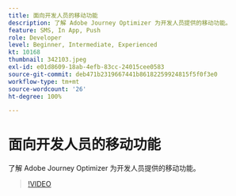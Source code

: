 ```yaml
---
title: 面向开发人员的移动功能
description: 了解 Adobe Journey Optimizer 为开发人员提供的移动功能。
feature: SMS, In App, Push
role: Developer
level: Beginner, Intermediate, Experienced
kt: 10168
thumbnail: 342103.jpeg
exl-id: e01d8609-18ab-4efb-83cc-24015cee0583
source-git-commit: deb471b2319667441b86182259924815f5f0f3e0
workflow-type: tm+mt
source-wordcount: '26'
ht-degree: 100%

---
```


# 面向开发人员的移动功能

了解 Adobe Journey Optimizer 为开发人员提供的移动功能。

>[!VIDEO](https://video.tv.adobe.com/v/342103?quality=12&learn=on)
